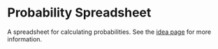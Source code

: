 # Probability Spreadsheet

A spreadsheet for calculating probabilities.
See the [idea page][idea-page] for more information.

[idea-page]: https://ldgrp.me/ideas/probability-spreadsheet.html